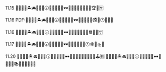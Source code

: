 11.15
💞🤞🐙🍣🏝🚘🧜🍙📞🕠🚿🍢💂😌🥥🕶💺🙈🧛🌝💆🤜🔎🐴🏆🔵🈂

11.16
PDF:💞🤞🐙🍣🏝🚘🧜🍙📞🕠🚿🍢💂😌🥥🕶💺🙈🧛🌝📖🚭🎅🕛🏒🐳🈳

11.16
💞🤞🐙🍣🏝🚘🧜🍙📞🕠🚿🍢💂😌🥥🕶💺🙈🧛🌝🐲👢😔🗑💆🏈🈂

11.17
💞🤞🐙🍣🏝🚘🧜🍙📞🕠🚿🍢💂😌🥥🕶💺🙈🧛🌝👞🛑🕚🕸👡🛸🆚

11.20
💞🤞🐙🍣🏝🚘🧜🍙📞🕠🚿🍢💂😌🥥🕶💺🙈🧝🐬📎🦅🌽🥑💚🕹🈶
💞🤞🐙🍣🏝🚘🧜🍙📞🕠🚿🍢💂😌🥥🕶💺🙈🧝🐬📚🥳😎🤘👒🚚🈸